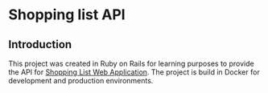 # Shopping list API

## Introduction
This project was created in Ruby on Rails for learning purposes to provide the API for [Shopping List Web Application](https://github.com/c-zv/shopping-list-webapp). The project is build in Docker for development and production environments.
